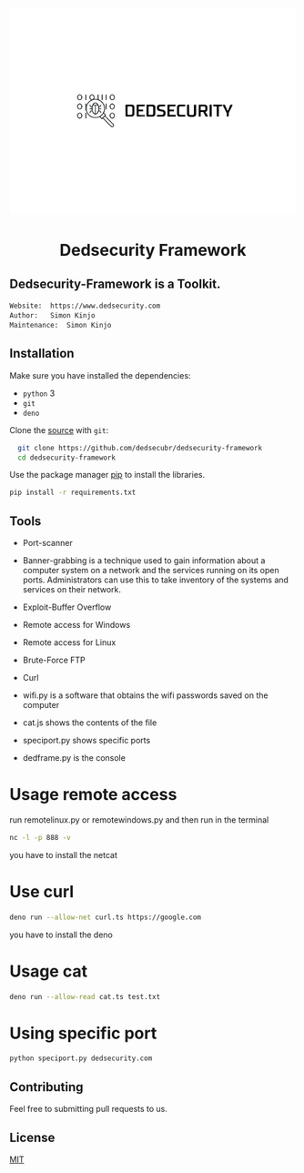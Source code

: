 <h1 align="center"><img src="./public/logosemfundo.png"></h1>

<h1 align="center"> Dedsecurity Framework</h1>

## Dedsecurity-Framework is a Toolkit.

```bash
Website:  https://www.dedsecurity.com
Author:   Simon Kinjo
Maintenance:  Simon Kinjo
```

## Installation

Make sure you have installed the dependencies:

  * `python` 3
  * `git`
  * `deno`

Clone the [source] with `git`:
 ```sh
   git clone https://github.com/dedsecubr/dedsecurity-framework
   cd dedsecurity-framework
   ```

 [source]: https://github.com/dedsecubr/pyrust-lang
 
 Use the package manager [pip](https://pip.pypa.io/en/stable/) to install the libraries.

```bash
pip install -r requirements.txt
```

## Tools

- Port-scanner

- Banner-grabbing is a technique used to gain information about a computer system on a network and the services running on its open ports. Administrators can use this to take     inventory of the systems and services on their network.

- Exploit-Buffer Overflow

- Remote access for Windows

- Remote access for Linux

- Brute-Force FTP

- Curl

- wifi.py is a software that obtains the wifi passwords saved on the computer

- cat.js shows the contents of the file

- speciport.py shows specific ports

- dedframe.py is the console

# Usage remote access
run remotelinux.py or remotewindows.py and then run in the terminal

```bash
nc -l -p 888 -v
```

you have to install the netcat

# Use curl

```bash
deno run --allow-net curl.ts https://google.com
```
you have to install the deno

# Usage cat

```bash
deno run --allow-read cat.ts test.txt
```

# Using specific port

```bash
python speciport.py dedsecurity.com
```


## Contributing
Feel free to submitting pull requests to us.
## License
[MIT](https://opensource.org/licenses/MIT)
